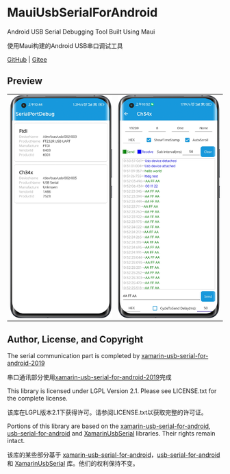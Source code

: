 # MauiUsbSerialForAndroid

Android USB Serial Debugging Tool Built Using Maui

使用Maui构建的Android USB串口调试工具

[GitHub](https://github.com/itldg/MauiUsbSerialForAndroid) | [Gitee](https://gitee.com/itldg/maui-usb-serial-for-android)

## Preview

<table>
<tr>
<td width="30%">
<img src="imgs/main.png"/>
</td>
<td width="30%">
<img src="imgs/data.png"/>
</td>
<tr>
</table>

## Author, License, and Copyright

The serial communication part is completed by [xamarin-usb-serial-for-android-2019](https://github.com/Jignesh-Darji/xamarin-usb-serial-for-android-2019)

串口通讯部分使用[xamarin-usb-serial-for-android-2019](https://github.com/Jignesh-Darji/xamarin-usb-serial-for-android-2019)完成

This library is licensed under LGPL Version 2.1. Please see LICENSE.txt for the complete license.

该库在LGPL版本2.1下获得许可。请参阅LICENSE.txt以获取完整的许可证。

Portions of this library are based on the [xamarin-usb-serial-for-android](https://github.com/anotherlab/xamarin-usb-serial-for-android), [usb-serial-for-android](https://github.com/mik3y/usb-serial-for-android) and [XamarinUsbSerial](https://bitbucket.org/lusovu/xamarinusbserial) libraries.  Their rights remain intact.

该库的某些部分基于 [xamarin-usb-serial-for-android](https://github.com/anotherlab/xamarin-usb-serial-for-android)，[usb-serial-for-android](https://github.com/mik3y/usb-serial-for-android) 和 [XamarinUsbSerial](https://bitbucket.org/lusovu/xamarinusbserial) 库。他们的权利保持不变。